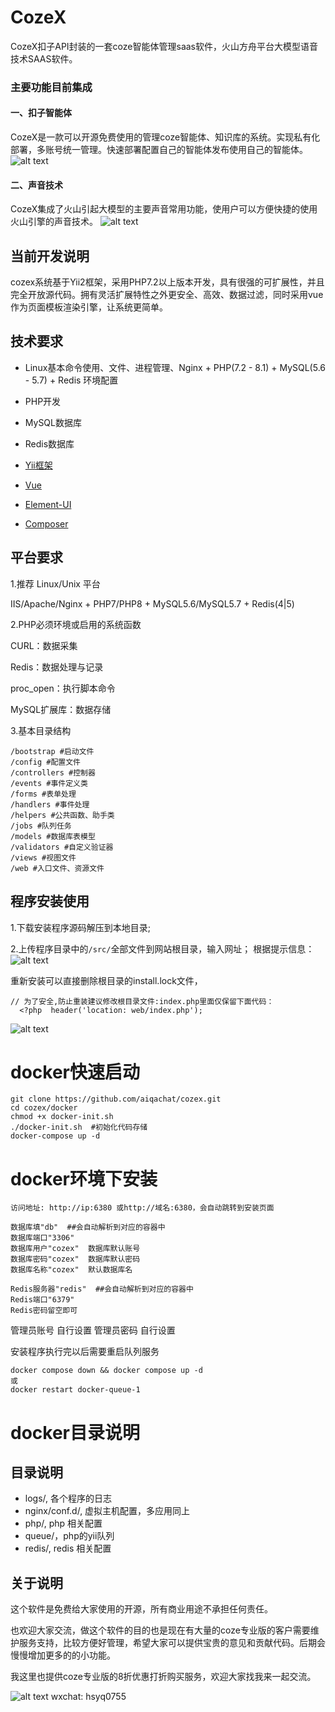 # CozeX
CozeX扣子API封装的一套coze智能体管理saas软件，火山方舟平台大模型语音技术SAAS软件。

### 主要功能目前集成
#### 一、扣子智能体
CozeX是一款可以开源免费使用的管理coze智能体、知识库的系统。实现私有化部署，多账号统一管理。快速部署配置自己的智能体发布使用自己的智能体。
![alt text](/docs/agents.jpg)

#### 二、声音技术
CozeX集成了火山引起大模型的主要声音常用功能，使用户可以方便快捷的使用火山引擎的声音技术。
![alt text](/docs/cozexvoice.jpg)

## 当前开发说明
cozex系统基于Yii2框架，采用PHP7.2以上版本开发，具有很强的可扩展性，并且完全开放源代码。拥有灵活扩展特性之外更安全、高效、数据过滤，同时采用vue作为页面模板渲染引擎，让系统更简单。


## 技术要求

- Linux基本命令使用、文件、进程管理、Nginx + PHP(7.2 - 8.1) + MySQL(5.6 - 5.7) + Redis 环境配置

- PHP开发

- MySQL数据库

- Redis数据库

- <a href="https://www.yiiframework.com/doc/guide/2.0/zh-cn" target="_blank">Yii框架</a>

- <a href="https://cn.vuejs.org/index.html" target="_blank">Vue</a>

- <a href="https://element.eleme.cn/#/zh-CN" target="_blank">Element-UI</a>

- <a href="https://getcomposer.org/doc/00-intro.md" target="_blank">Composer</a>

## 平台要求

1.推荐 Linux/Unix 平台

IIS/Apache/Nginx + PHP7/PHP8 + MySQL5.6/MySQL5.7 + Redis(4|5)

2.PHP必须环境或启用的系统函数

CURL：数据采集

Redis：数据处理与记录

proc_open：执行脚本命令

MySQL扩展库：数据存储

3.基本目录结构

```
/bootstrap #启动文件
/config #配置文件
/controllers #控制器
/events #事件定义类
/forms #表单处理
/handlers #事件处理
/helpers #公共函数、助手类
/jobs #队列任务
/models #数据库表模型
/validators #自定义验证器
/views #视图文件
/web #入口文件、资源文件
```


## 程序安装使用

1.下载安装程序源码解压到本地目录;

2.上传程序目录中的`/src/`全部文件到网站根目录，输入网址；
根据提示信息：
![alt text](/docs/installimg.png)

  重新安装可以直接删除根目录的install.lock文件，
  
 
```
// 为了安全,防止重装建议修改根目录文件:index.php里面仅保留下面代码：
  <?php  header('location: web/index.php');
  ```
![alt text](/docs/index22.png)

# docker快速启动
```
git clone https://github.com/aiqachat/cozex.git
cd cozex/docker
chmod +x docker-init.sh
./docker-init.sh  #初始化代码存储
docker-compose up -d
```
# docker环境下安装
```
访问地址: http://ip:6380 或http://域名:6380，会自动跳转到安装页面

数据库填"db"  ##会自动解析到对应的容器中
数据库端口"3306"
数据库用户"cozex"  数据库默认账号
数据库密码"cozex"  数据库默认密码
数据库名称"cozex"  默认数据库名
```
```
Redis服务器"redis"  ##会自动解析到对应的容器中
Redis端口"6379"
Redis密码留空即可
```
管理员账号 自行设置
管理员密码 自行设置

安装程序执行完以后需要重启队列服务
```
docker compose down && docker compose up -d  
或
docker restart docker-queue-1 
```

# docker目录说明

## 目录说明
- logs/, 各个程序的日志
- nginx/conf.d/, 虚拟主机配置，多应用同上
- php/, php 相关配置
- queue/，php的yii队列
- redis/, redis 相关配置

## 关于说明

这个软件是免费给大家使用的开源，所有商业用途不承担任何责任。

也欢迎大家交流，做这个软件的目的也是现在有大量的coze专业版的客户需要维护服务支持，比较方便好管理，希望大家可以提供宝贵的意见和贡献代码。后期会慢慢增加更多的的小功能。

我这里也提供coze专业版的8折优惠打折购买服务，欢迎大家找我来一起交流。

![alt text](/docs/hsyq0755.png)
wxchat: hsyq0755